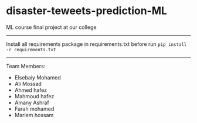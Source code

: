 # disaster-teweets-prediction-ML
ML course final project at our college

---
Install all requirements package in requirements.txt before run 
```pip install -r requirements.txt```

---

Team Members:
* Elsebaiy Mohamed
* Ali Mossad 
* Ahmed hafez
* Mahmoud hafez
* Amany Ashraf
* Farah mohamed
* Mariem hossam
